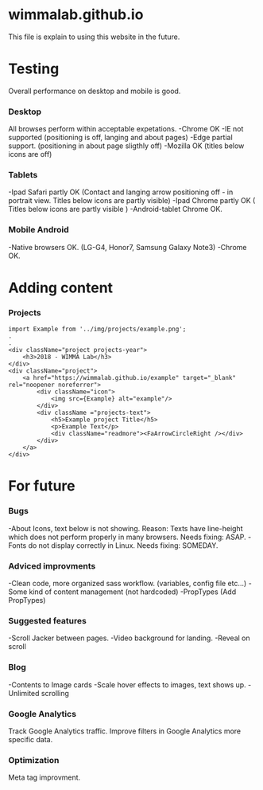 # wimmalab.github.io
This file is explain to using this website in the future.




# Testing

Overall performance on desktop and mobile is good. 

### Desktop
 All browses perform within acceptable expetations. 
  -Chrome OK
  -IE not supported (positioning is off, langing and about pages) 
  -Edge partial support. (positioning in about page sligthly off)
  -Mozilla OK (titles below icons are off)

### Tablets
  -Ipad Safari partly OK (Contact and langing arrow positioning off - in portrait view. Titles below icons are partly visible) 
  -Ipad Chrome partly OK ( Titles below icons are partly visible )
  -Android-tablet Chrome OK.

### Mobile Android
  -Native browsers OK. (LG-G4, Honor7, Samsung Galaxy Note3)
  -Chrome OK.
 
# Adding content
### Projects
```
import Example from '../img/projects/example.png';
.
.
<div className="project projects-year">
    <h3>2018 - WIMMA Lab</h3>
</div>
<div className="project">
    <a href="https://wimmalab.github.io/example" target="_blank" rel="noopener noreferrer">
        <div className="icon">
            <img src={Example} alt="example"/>
        </div>
        <div className ="projects-text">
            <h5>Example project Title</h5>
            <p>Example Text</p>
            <div className="readmore"><FaArrowCircleRight /></div>
        </div>
    </a>
</div>
```

# For future

### Bugs
-About Icons, text below is not showing. Reason: Texts have line-height which does not perform properly in many browsers. Needs fixing: ASAP.
-Fonts do not display correctly in Linux. Needs fixing: SOMEDAY.

### Adviced improvments
-Clean code, more organized sass workflow. (variables, config file etc...)
-Some kind of content management (not hardcoded)
-PropTypes (Add PropTypes)  

### Suggested features
-Scroll Jacker between pages.
-Video background for landing.
-Reveal on scroll

### Blog
-Contents to Image cards
-Scale hover effects to images, text shows up.
-Unlimited scrolling

### Google Analytics
Track Google Analytics traffic.
Improve filters in Google Analytics more specific data.

### Optimization
Meta tag improvment.
